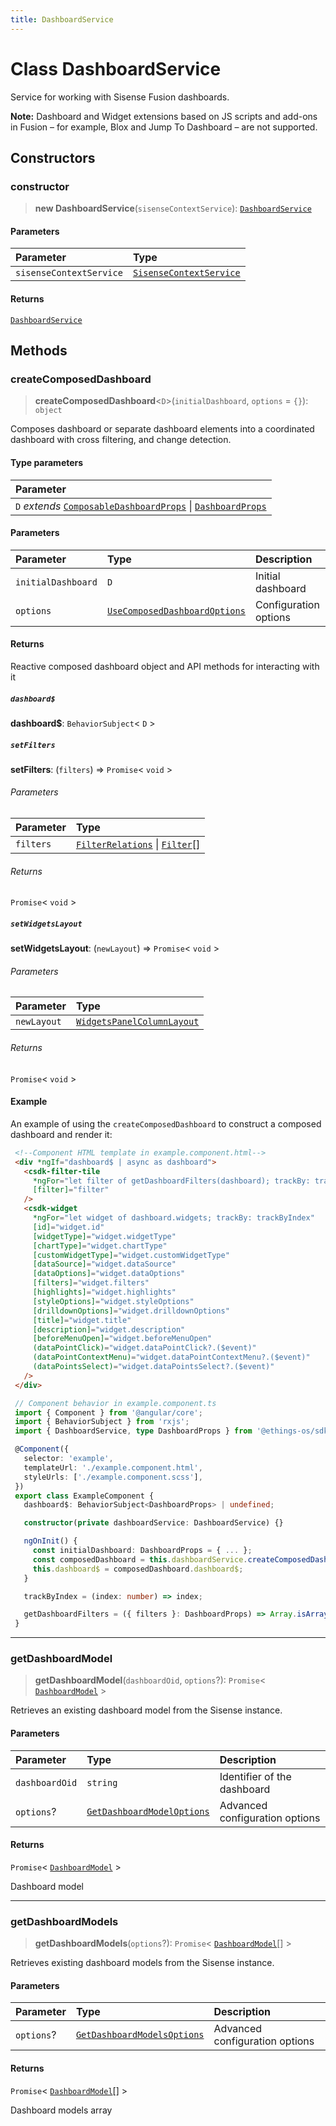 ```yaml
---
title: DashboardService
---
```


# Class DashboardService <Badge type="fusionEmbed" text="Fusion Embed" />

Service for working with Sisense Fusion dashboards.

**Note:** Dashboard and Widget extensions based on JS scripts and add-ons in Fusion – for example, Blox and Jump To Dashboard – are not supported.

## Constructors

### constructor

> **new DashboardService**(`sisenseContextService`): [`DashboardService`](class.DashboardService.md)

#### Parameters

| Parameter | Type |
| :------ | :------ |
| `sisenseContextService` | [`SisenseContextService`](../contexts/class.SisenseContextService.md) |

#### Returns

[`DashboardService`](class.DashboardService.md)

## Methods

### createComposedDashboard

> **createComposedDashboard**<`D`>(`initialDashboard`, `options` = `{}`): `object`

Сomposes dashboard or separate dashboard elements into a coordinated dashboard
with cross filtering, and change detection.

#### Type parameters

| Parameter |
| :------ |
| `D` *extends* [`ComposableDashboardProps`](../interfaces/interface.ComposableDashboardProps.md) \| [`DashboardProps`](../interfaces/interface.DashboardProps.md) |

#### Parameters

| Parameter | Type | Description |
| :------ | :------ | :------ |
| `initialDashboard` | `D` | Initial dashboard |
| `options` | [`UseComposedDashboardOptions`](../../sdk-ui/type-aliases/type-alias.UseComposedDashboardOptions.md) | Configuration options |

#### Returns

Reactive composed dashboard object and API methods for interacting with it

##### `dashboard$`

**dashboard$**: `BehaviorSubject`\< `D` \>

##### `setFilters`

**setFilters**: (`filters`) => `Promise`\< `void` \>

###### Parameters

| Parameter | Type |
| :------ | :------ |
| `filters` | [`FilterRelations`](../../sdk-data/interfaces/interface.FilterRelations.md) \| [`Filter`](../../sdk-data/interfaces/interface.Filter.md)[] |

###### Returns

`Promise`\< `void` \>

##### `setWidgetsLayout`

**setWidgetsLayout**: (`newLayout`) => `Promise`\< `void` \>

###### Parameters

| Parameter | Type |
| :------ | :------ |
| `newLayout` | [`WidgetsPanelColumnLayout`](../interfaces/interface.WidgetsPanelColumnLayout.md) |

###### Returns

`Promise`\< `void` \>

#### Example

An example of using the `createComposedDashboard` to construct a composed dashboard and render it:
```html
 <!--Component HTML template in example.component.html-->
 <div *ngIf="dashboard$ | async as dashboard">
   <csdk-filter-tile
     *ngFor="let filter of getDashboardFilters(dashboard); trackBy: trackByIndex"
     [filter]="filter"
   />
   <csdk-widget
     *ngFor="let widget of dashboard.widgets; trackBy: trackByIndex"
     [id]="widget.id"
     [widgetType]="widget.widgetType"
     [chartType]="widget.chartType"
     [customWidgetType]="widget.customWidgetType"
     [dataSource]="widget.dataSource"
     [dataOptions]="widget.dataOptions"
     [filters]="widget.filters"
     [highlights]="widget.highlights"
     [styleOptions]="widget.styleOptions"
     [drilldownOptions]="widget.drilldownOptions"
     [title]="widget.title"
     [description]="widget.description"
     [beforeMenuOpen]="widget.beforeMenuOpen"
     (dataPointClick)="widget.dataPointClick?.($event)"
     (dataPointContextMenu)="widget.dataPointContextMenu?.($event)"
     (dataPointsSelect)="widget.dataPointsSelect?.($event)"
   />
 </div>
```

```ts
 // Component behavior in example.component.ts
 import { Component } from '@angular/core';
 import { BehaviorSubject } from 'rxjs';
 import { DashboardService, type DashboardProps } from '@ethings-os/sdk-ui-angular';

 @Component({
   selector: 'example',
   templateUrl: './example.component.html',
   styleUrls: ['./example.component.scss'],
 })
 export class ExampleComponent {
   dashboard$: BehaviorSubject<DashboardProps> | undefined;

   constructor(private dashboardService: DashboardService) {}

   ngOnInit() {
     const initialDashboard: DashboardProps = { ... };
     const composedDashboard = this.dashboardService.createComposedDashboard(initialDashboard);
     this.dashboard$ = composedDashboard.dashboard$;
   }

   trackByIndex = (index: number) => index;

   getDashboardFilters = ({ filters }: DashboardProps) => Array.isArray(filters) ? filters : [];
 }
```

***

### getDashboardModel

> **getDashboardModel**(`dashboardOid`, `options`?): `Promise`\< [`DashboardModel`](interface.DashboardModel.md) \>

Retrieves an existing dashboard model from the Sisense instance.

#### Parameters

| Parameter | Type | Description |
| :------ | :------ | :------ |
| `dashboardOid` | `string` | Identifier of the dashboard |
| `options`? | [`GetDashboardModelOptions`](../interfaces/interface.GetDashboardModelOptions.md) | Advanced configuration options |

#### Returns

`Promise`\< [`DashboardModel`](interface.DashboardModel.md) \>

Dashboard model

***

### getDashboardModels

> **getDashboardModels**(`options`?): `Promise`\< [`DashboardModel`](interface.DashboardModel.md)[] \>

Retrieves existing dashboard models from the Sisense instance.

#### Parameters

| Parameter | Type | Description |
| :------ | :------ | :------ |
| `options`? | [`GetDashboardModelsOptions`](../interfaces/interface.GetDashboardModelsOptions.md) | Advanced configuration options |

#### Returns

`Promise`\< [`DashboardModel`](interface.DashboardModel.md)[] \>

Dashboard models array

